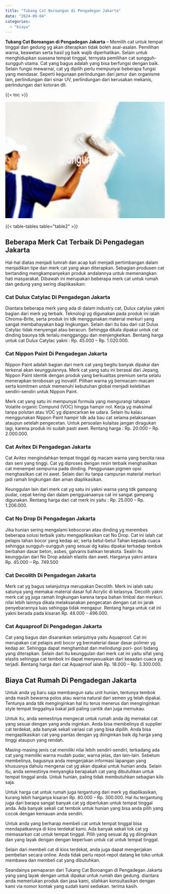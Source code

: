 ```yaml
---
title: "Tukang Cat Boroangan di Pengadegan Jakarta"
date: "2024-09-04"
categories: 
  - "biaya"
---
```


**Tukang Cat Boroangan di Pengadegan Jakarta** – Memilih cat untuk tempat tinggal dan gedung yg akan diterapkan tidak boleh asal-asalan. Pemilihan warna, keawetan serta hasil yg baik wajib diperhatikan. Selain untuk menghidupkan suasana tempat tinggal, ternyata pemilihan cat sungguh-sungguh utama. Cat yang bagus adalah yang bisa berfungsi dengan baik. Selain fungsi mewarnai, cat yg dipilih perlu mempunyai beberapa fungsi yang mendasar. Seperti kegunaan perlindungan dari jamur dan organisme lain, perlindungan dari sinar UV, perlindungan dari kerusakan mekanis, perlindungan dari kotoran dll.

{{< toc >}}

![Tukang Cat Boroangan di Pengadegan Jakarta](/images/jasa-cat-murah05.png)

{{< table-tables table="table2" >}}

## Beberapa Merk Cat Terbaik Di Pengadegan Jakarta

Hal-hal diatas menjadi lumrah dan acap kali menjadi pertimbangan dalam menjadikan tipe dan merk cat yang akan diterapkan. Sebagian produsen cat bertanding mengkampanyekan produk andalannya untuk memenangkan hati masyarakat. Dibawah ini merupakan beberapa merk cat untuk rumah dan gedung yang sering diaplikasikan:

### Cat Dulux Catylac Di Pengadegan Jakarta

Diantara beberapa merk yang ada di dalam industry cat, Dulux catylax yakni bagian dari merk yg terbaik. Teknologi yg digunakan pada produk ini ialah Chroma-Brite, serta produk ini tdk menggunakan material merkuri yang sangat membahayakan bagi lingkungan. Selain dari itu bau dari cat Dulux Catylac tidak menyengat atau beracun. Sehingga dikala dipakai untuk cat dinding baunya tdk terlalu mengganggu dan menjengkelkan. Bentang harga untuk cat Dulux Catylac yakni : Rp. 45.000 – Rp. 1.020.000.

### Cat Nippon Paint Di Pengadegan Jakarta

Nippon Paint adalah bagian dari merk cat yang begitu banyak dipakai dan terkenal akan keunggulannya. Merk cat yang satu ini berasal dari Jepang, Nippon Paint identik dengan produk yang berkualitas premium serta selalu menerapkan terobosan yg inovatif. Pilihan warna yg bermacam-macam serta komitmen untuk memenuhi kebutuhan global menjadi kelebihan sendiri-sendiri untuk Nippon Paint.

Merk cat yang satu ini mempunyai formula yang mengurangi tahapan Volatile organic Compund (VOC) hingga hampir nol. Kerja yg maksimal tanpa polutan atau VOC yg dipancarkan ke udara. Selain itu kalau menggunakan Nippon Paint hampir tdk ada bau cat selama pelaksanaan ataupun setelah pengecetan. Untuk persoalan kulaitas jangan diragukan lagi, karena produk ini sudah pasti awet. Rentang harga : Rp. 20.000 – Rp. 2.000.000.

### Cat Avitex Di Pengadegan Jakarta

Cat Avitex mengindahkan tempat tinggal dg macam warna yang bercita rasa dan seni yang tinggi. Cat yg diproses dengan resin terbaik menghasilkan cat menempel sempurna pada dinding. Penggunaan pigmen opsi menghasilkan cat ini awet. Selain dari itu tanpa campuran material merkuri jadi ramah lingkungan dan aman diaplikasikan.

Keunggulan lain dari merk cat yg satu ini yakni warna yang tdk gampang pudar, cepat kering dan dalam pengguanaanya cat ini sangat gampang digunakan. Rentang harga dari cat merk ini yaitu : Rp. 25.000 – Rp. 1.206.000.

### Cat No Drop Di Pengadegan Jakarta

Jika hunian sering mengalami kebocoran atau dinding yg merembes beberapa solusi terbaik yaitu mengaplikasikan cat No Drop. Cat ini ialah cat pelapis tahan bocor yang kedap air, serta betul-betul Tahan kepada cuaca sehingga sungguh-sungguh yang sesuai dg kalau dipakai terhadap tembok berbahan dasar beton, asbes, galvanis bahkan terakota. Sealin itu keunggulan dari No Drop adalah elastis dan awet. Harganya yakni antara Rp. 45.000 – Rp. 749.500

### Cat Decolith Di Pengadegan Jakarta

Merk cat yg bagus selanjutnya merupakan Decolith. Merk ini ialah satu satunya yang memakai material dasar full Acrylic di kelasnya. Decolih yakni merk cat yg juga ramah lingkungan karena tanpa bahan timbal dan merkuri. nilai lebih lainnya dikala melaksanakan pengecatan dengan cat ini jarak penyebarannya luas sehingga tidak mengapur. Rentang harga untuk cat ini yakni berada pada kisaran Rp. 48.000 – 496.000.

### Cat Aquaproof Di Pengadegan Jakarta

Cat yang bagus dan disarankan selanjutnya yaitu Aquaproof. Cat ini merupakan cat pelapis anti bocor yg bermaterial dasar dasar polimer yg kedap air. Sehingga dapat menghambat dan melindungi pori- pori bidang yang diterapkan. Selain dari itu keunggulan dari merk cat ini yaitu sifat yang elastis sehingga cat tembok ini dapat menyesuaikan dari keaadan cuaca yg terjadi. Bentang harga dari cat Aquaproof ialah Rp. 18.000 – Rp. 3.300.000.

## Biaya Cat Rumah Di Pengadegan Jakarta

Untuk anda yg baru saja membangun satu unit hunian, tentunya tembok anda masih bewarna polos atau warna natural dari semen yg telah dipakai. Tentunya anda tdk menginginkan hal itu terus menerus dan menginginkan style tempat tinggalnya bakal jadi paling cantik dan juga memukau.

Untuk itu, anda semestinya mengecat untuk rumah anda dg memakai cat yang sesuai dengan yang anda inginkan. Anda bisa membelinya di supplier cat terdekat, ada banyak sekali variasi cat yang bisa dipilih. Anda bisa mengaplikasikan cat yang pantas dengan yg diinginkan baik dg harga yang tinggi ataupun yang rendah.

Masing-masing jenis cat memiliki nilai lebih sendiri-sendiri, terkadang ada cat yang memiliki warna mudah pudar, warna jelas, dan lain-lain. Sebelum membelinya, bagusnya anda mengerjakan informasi lapangan yang khususnya dahulu mengenai cat yg akan dipakai untuk hunian anda. Selain itu, anda semestinya menyangka berapakah cat yang dibutuhkan untuk tempat tinggal anda. Untuk hunian, paling tidak membutuhkan sebagian kilo saja.

Untuk harga cat untuk rumah juga tergantung dari merk yg diaplikasikan, kurang lebih harganya kisaran Rp. 80.000 – Rp. 300.000. Hal itu tergantung juga dari barapa sangat banyak cat yg diperlukan untuk tempat tinggal anda. Ada banyak sekali cat tembok untuk hunian yang bisa anda pilih yang cocok dengan kemauan anda sendiri.

Untuk anda yang berharap membeli cat untuk tempat tinggal bisa mendapatkannya di kios terdekat kami. Ada banyak sekali tok cat yg memasarkan cat untuk tempat tinggal. Pilih yang sesuai dg yg diinginkan dan yang layak dengan dengan keperluan untuk cat untuk tempat tinggal.

Selain dari membeli cat di kios terdekat, anda juga dapat mengerjakan pembelian secara online. Anda tidak perlu repot-repot datang ke toko untuk membawa dan membeli cat yang dibutuhkan.

Seandainya pemaparan dari Tukang Cat Boroangan di Pengadegan Jakarta yang yang layak dengan untuk dipakai untuk rumah dan gedung. diantara anda memerlukan produk dan jasa kami, silahkan konsultasikan dengan kami via nomor kontak yang sudah kami sediakan. terima kasih.
